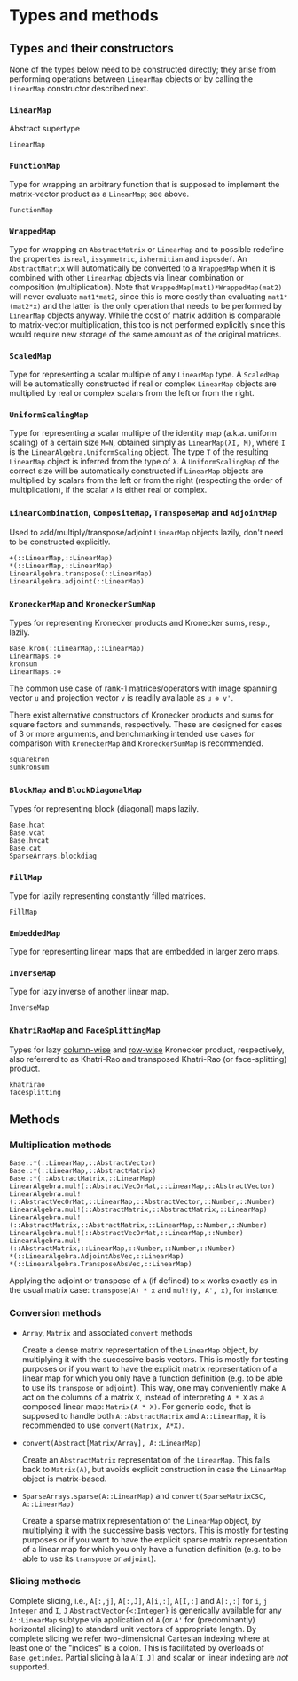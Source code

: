 # Types and methods

## Types and their constructors

None of the types below need to be constructed directly; they arise from
performing operations between `LinearMap` objects or by calling the `LinearMap`
constructor described next.

### `LinearMap`

Abstract supertype

```@docs
LinearMap
```

### `FunctionMap`

Type for wrapping an arbitrary function that is supposed to implement the
matrix-vector product as a `LinearMap`; see above.

```@docs
FunctionMap
```

### `WrappedMap`

Type for wrapping an `AbstractMatrix` or `LinearMap` and to possible redefine
the properties `isreal`, `issymmetric`, `ishermitian` and `isposdef`. An
`AbstractMatrix` will automatically be converted to a `WrappedMap` when it is
combined with other `LinearMap` objects via linear combination or
composition (multiplication). Note that `WrappedMap(mat1)*WrappedMap(mat2)`
will never evaluate `mat1*mat2`, since this is more costly than evaluating
`mat1*(mat2*x)` and the latter is the only operation that needs to be performed
by `LinearMap` objects anyway. While the cost of matrix addition is comparable
to matrix-vector multiplication, this too is not performed explicitly since
this would require new storage of the same amount as of the original matrices.

### `ScaledMap`

Type for representing a scalar multiple of any `LinearMap` type. A
`ScaledMap` will be automatically constructed if real or complex `LinearMap`
objects are multiplied by real or complex scalars from the left or from the
right.

### `UniformScalingMap`

Type for representing a scalar multiple of the identity map (a.k.a. uniform
scaling) of a certain size `M=N`, obtained simply as `LinearMap(λI, M)`,
where `I` is the `LinearAlgebra.UniformScaling` object.
The type `T` of the resulting `LinearMap` object is inferred from the type of
`λ`. A `UniformScalingMap` of the correct size will be automatically
constructed if `LinearMap` objects are multiplied by scalars from the left
or from the right (respecting the order of multiplication), if the scalar `λ`
is either real or complex.

### `LinearCombination`, `CompositeMap`, `TransposeMap` and `AdjointMap`

Used to add/multiply/transpose/adjoint `LinearMap` objects lazily, don't need to be constructed explicitly.

```@docs
+(::LinearMap,::LinearMap)
*(::LinearMap,::LinearMap)
LinearAlgebra.transpose(::LinearMap)
LinearAlgebra.adjoint(::LinearMap)
```

### `KroneckerMap` and `KroneckerSumMap`

Types for representing Kronecker products and Kronecker sums, resp., lazily.

```@docs
Base.kron(::LinearMap,::LinearMap)
LinearMaps.:⊗
kronsum
LinearMaps.:⊕
```

The common use case of rank-1 matrices/operators with image spanning vector `u` and
projection vector `v` is readily available as `u ⊗ v'`.

There exist alternative constructors of Kronecker products and sums for square factors and
summands, respectively. These are designed for cases of 3 or more arguments, and
benchmarking intended use cases for comparison with `KroneckerMap` and `KroneckerSumMap`
is recommended.

```@docs
squarekron
sumkronsum
```

### `BlockMap` and `BlockDiagonalMap`

Types for representing block (diagonal) maps lazily.

```@docs
Base.hcat
Base.vcat
Base.hvcat
Base.cat
SparseArrays.blockdiag
```

### `FillMap`

Type for lazily representing constantly filled matrices.

```@docs
FillMap
```

### `EmbeddedMap`

Type for representing linear maps that are embedded in larger zero maps.

### `InverseMap`

Type for lazy inverse of another linear map.

```@docs
InverseMap
```

### `KhatriRaoMap` and `FaceSplittingMap`

Types for lazy [column-wise](https://en.wikipedia.org/wiki/Khatri%E2%80%93Rao_product#Column-wise_Kronecker_product)
and [row-wise](https://en.wikipedia.org/wiki/Khatri%E2%80%93Rao_product#Face-splitting_product)
Kronecker product, respectively, also referrerd to
as Khatri-Rao and transposed Khatri-Rao (or face-splitting) product.

```@docs
khatrirao
facesplitting
```

## Methods

### Multiplication methods

```@docs
Base.:*(::LinearMap,::AbstractVector)
Base.:*(::LinearMap,::AbstractMatrix)
Base.:*(::AbstractMatrix,::LinearMap)
LinearAlgebra.mul!(::AbstractVecOrMat,::LinearMap,::AbstractVector)
LinearAlgebra.mul!(::AbstractVecOrMat,::LinearMap,::AbstractVector,::Number,::Number)
LinearAlgebra.mul!(::AbstractMatrix,::AbstractMatrix,::LinearMap)
LinearAlgebra.mul!(::AbstractMatrix,::AbstractMatrix,::LinearMap,::Number,::Number)
LinearAlgebra.mul!(::AbstractVecOrMat,::LinearMap,::Number)
LinearAlgebra.mul!(::AbstractMatrix,::LinearMap,::Number,::Number,::Number)
*(::LinearAlgebra.AdjointAbsVec,::LinearMap)
*(::LinearAlgebra.TransposeAbsVec,::LinearMap)
```

Applying the adjoint or transpose of `A` (if defined) to `x` works exactly
as in the usual matrix case: `transpose(A) * x` and `mul!(y, A', x)`, for instance.

### Conversion methods

* `Array`, `Matrix` and associated `convert` methods

  Create a dense matrix representation of the `LinearMap` object, by
  multiplying it with the successive basis vectors. This is mostly for testing
  purposes or if you want to have the explicit matrix representation of a
  linear map for which you only have a function definition (e.g. to be able to
  use its `transpose` or `adjoint`). This way, one may conveniently make `A`
  act on the columns of a matrix `X`, instead of interpreting `A * X` as a
  composed linear map: `Matrix(A * X)`. For generic code, that is supposed to
  handle both `A::AbstractMatrix` and `A::LinearMap`, it is recommended to use
  `convert(Matrix, A*X)`.

* `convert(Abstract[Matrix/Array], A::LinearMap)`

  Create an `AbstractMatrix` representation of the `LinearMap`. This falls
  back to `Matrix(A)`, but avoids explicit construction in case the `LinearMap`
  object is matrix-based.

* `SparseArrays.sparse(A::LinearMap)` and `convert(SparseMatrixCSC, A::LinearMap)`

  Create a sparse matrix representation of the `LinearMap` object, by
  multiplying it with the successive basis vectors. This is mostly for testing
  purposes or if you want to have the explicit sparse matrix representation of
  a linear map for which you only have a function definition (e.g. to be able
  to use its `transpose` or `adjoint`).

### Slicing methods

Complete slicing, i.e., `A[:,j]`, `A[:,J]`, `A[i,:]`, `A[I,:]` and `A[:,:]` for `i`, `j`
`Integer` and `I`, `J` `AbstractVector{<:Integer}` is generically available for any
`A::LinearMap` subtype via application of `A` (or `A'` for (predominantly) horizontal
slicing) to standard unit vectors of appropriate length. By complete slicing we refer
two-dimensional Cartesian indexing where at least one of the "indices" is a colon. This is
facilitated by overloads of `Base.getindex`. Partial slicing à la `A[I,J]` and scalar or
linear indexing are _not_ supported.
